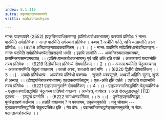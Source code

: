 ```yaml
---
index: 6.1.115
sutra: प्रकृत्याऽन्तःपादमव्यपरे
vritti: mahabhashyam

---
```

 नान्तः पादमव्यपरे (2552) (प्रकृतिभावाधिकरणम्) (प्रतिषेध्यबोधकभाष्यम्) कस्यायं प्रतिषेधः ? नान्तः पादमिति सर्वप्रतिषेधः । नान्तः पादमिति सर्वस्यायं प्रतिषेधः । कथम् ? अचीति वर्तते, अचि यत्प्राप्नोति तस्य प्रतिषेधः ।। (6218 अतिप्रसङ्गापादकवार्तिकम् ।। 1 ।।) - नान्तः पादमिति सर्वप्रतिषेधश्चेदतिप्रसङ्गः - नान्तः पदमिति सर्वप्रतिषेधश्चेदतिप्रसङ्गो भवति । इहापि प्राप्नोति --- अन्वग्निरुषसामग्रमख्यत्, प्रत्यग्निरुषसामग्रमख्यात् ।। (प्रतिषेध्यान्तरबोधकभाष्यम्) एवं तर्हि अति इति वर्तते । अकाराश्रयं यत्प्राप्नोति तस्य प्रतिषेधः ।। (6219 द्वितीयस्मिन् प्रतिषेध्ये दोषवार्तिकम् ।। 2 ।।) - अकाराश्रयमिति चेदुत्ववचनम् - अकाराश्रयमिति चेदुत्वं वक्तव्यम् । कालो अश्वः, शतधारो अयं मणिः ।। (6220 द्वितीये दोषवार्तिकम् ।। 3 ।।) - अयवोः प्रतिषेधश्च - अयवोश्च प्रतिषेधो वक्तव्यः । सुजाते अश्वसूनृते, अध्वर्यो अद्रिभिः सुतम्, शुक्रं ते अन्यत् ।। (दोषद्वयनिराकरणभाष्यम्) एङ्प्रकरणात्सिद्धम् । एङः-अति इति वर्तते । एङोऽति यत्प्राप्नोति तस्य प्रतिषेधः ।। (6221 एङ्ग्रहणानुवर्तने दोषवार्तिकम् ।। 4 ।।) - एङ्प्रकरणात्सिद्धमिति चेदुत्वप्रतिषेधः - एङ्प्रकरणात्सिद्धमिति चेदुत्वस्य प्रतिषेधो वक्तव्यः । अग्नेरत्र, वायोरत्र । अतो रोरप्लुतादप्लुते (113) एङश्च --- इत्युत्वं प्राप्नोति ।। (6222 समाधानवार्तिकम् ।। 5 ।।) - पुनरेङ्ग्रहणात्सिद्धम् - पुनरेङ्ग्रहणं कर्तव्यम् ।। तत्तर्हि वक्तव्यम् ? न वक्तव्यम्, प्रकृतमनुवर्तते । ननु चोक्तम् --- एङ्प्रकरणात्सिद्धमिति चेदुत्वप्रतिषेध इति । नैष दोषः । पदान्ताभिसम्बद्धमेङ्ग्रहणमनुवर्तते, न चैङः पदान्तात्परोरुरस्ति ।। 